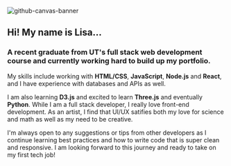 ![github-canvas-banner](https://user-images.githubusercontent.com/69644797/126412097-665dcb53-edbe-4444-a9fc-b493771f508b.jpg)


## Hi! My name is Lisa...

### A recent graduate from UT's full stack web development course and currently working hard to build up my portfolio.

My skills include working with **HTML/CSS**, **JavaScript**, **Node.js** and **React**, and I have experience with databases and APIs as well. 

I am also learning **D3.js** and excited to learn **Three.js** and eventually **Python**. While I am a full stack developer, I really love front-end development. As an artist, I find that UI/UX satifies both my love for science and math as well as my need to be creative.

I'm always open to any suggestions or tips from other developers as I continue learning best practices and how to write code that is super clean and responsive. I am looking forward to this journey and ready to take on my first tech job!

